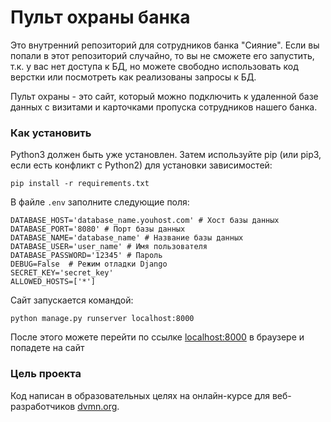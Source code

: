# Пульт охраны банка

Это внутренний репозиторий для сотрудников банка "Сияние". Если вы попали в этот
репозиторий случайно, то вы не сможете его запустить, т.к. у вас нет доступа к БД,
но можете свободно использовать код верстки или посмотреть как реализованы
запросы к БД.

Пульт охраны - это сайт, который можно подключить к удаленной базе данных с
визитами и карточками пропуска сотрудников нашего банка.

### Как установить

Python3 должен быть уже установлен. Затем используйте pip (или pip3, если есть конфликт с Python2) для установки зависимостей:

```pip install -r requirements.txt```

В файле `.env` заполните следующие поля:
```
DATABASE_HOST='database_name.youhost.com' # Хост базы данных
DATABASE_PORT='8080' # Порт базы данных
DATABASE_NAME='database_name' # Название базы данных
DATABASE_USER='user_name' # Имя пользователя
DATABASE_PASSWORD='12345' # Пароль
DEBUG=False  # Режим отладки Django
SECRET_KEY='secret_key'
ALLOWED_HOSTS=['*']
```

Сайт запускается командой:
```
python manage.py runserver localhost:8000
```
После этого можете перейти по ссылке [localhost:8000](http://localhost:8000/) в браузере и попадете на сайт

### Цель проекта

Код написан в образовательных целях на онлайн-курсе для веб-разработчиков [dvmn.org](https://dvmn.org/).